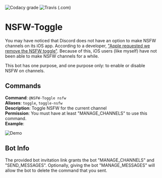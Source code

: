 ![Codacy grade](https://img.shields.io/codacy/grade/10047c7016d14306a8745db384bdb621?style=for-the-badge)
![Travis (.com)](https://img.shields.io/travis/com/Benricheson101/NSFW-toggle?style=for-the-badge)
# NSFW-Toggle
You may have noticed that Discord does not have an option to make NSFW channels on its iOS app. According to a developer, ["Apple requested we remove the NSFW toggle"](https://www.reddit.com/r/discordapp/comments/dcpn5e/why_can_you_set_a_channel_as_nsfw_on_android_but/f2bxovg/). Because of this, iOS users (like myself) have not been able to make NSFW channels for a while.

This bot has one purpose, and one purpose only: to enable or disable NSFW on channels.

## Commands
**Command**: `@NSFW-Toggle nsfw`\
**Aliases**: `toggle`, `toggle-nsfw`\
**Description**: Toggle NSFW for the current channel\
**Permission**: You must have at least "MANAGE_CHANNELS" to use this command.\
**Example**:

![Demo](https://where-am-i.why-am-i-he.re/Kr8GWY.gif)

## Bot Info
The provided bot invitation link grants the bot "MANAGE_CHANNELS" and "SEND_MESSAGES". Optionally, giving the bot "MANAGE_MESSAGES" will allow the bot to delete the command that you sent.
